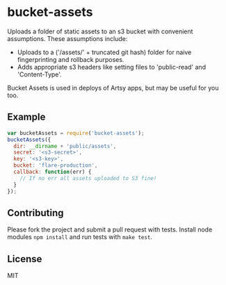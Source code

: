 # bucket-assets

Uploads a folder of static assets to an s3 bucket with convenient assumptions. These assumptions include:

* Uploads to a ('/assets/' + truncated git hash) folder for naive fingerprinting and rollback purposes.
* Adds appropriate s3 headers like setting files to 'public-read' and 'Content-Type'.

Bucket Assets is used in deploys of Artsy apps, but may be useful for you too.

## Example

````javascript
var bucketAssets = require('bucket-assets');
bucketAssets({
  dir: __dirname + 'public/assets',
  secret: '<s3-secret>',
  key: '<s3-key>',
  bucket: 'flare-production',
  callback: function(err) {
    // If no err all assets uploaded to S3 fine!
  }
});
````

## Contributing

Please fork the project and submit a pull request with tests. Install node modules `npm install` and run tests with `make test`.

## License

MIT
